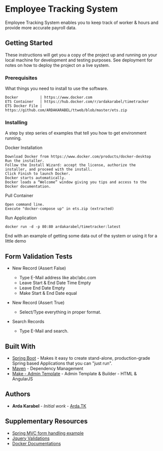 # Employee Tracking System

Employee Tracking System enables you to keep track of worker & hours and provide more accurate payroll data.

## Getting Started

These instructions will get you a copy of the project up and running on your local machine for development and testing purposes. See deployment for notes on how to deploy the project on a live system.

### Prerequisites

What things you need to install to use the software.

```
Docker          | https://www.docker.com
ETS Container   | https://hub.docker.com/r/ardakarabel/timetracker
ETS Docker File | https://github.com/ARDAKARABEL/ttweb/blob/master/ets.zip
```

### Installing

A step by step series of examples that tell you how to get environment running.

Docker Installation

```
Download Docker from https://www.docker.com/products/docker-desktop
Run the installer.
Follow the Install Wizard: accept the license, authorize the installer, and proceed with the install.
Click Finish to launch Docker.
Docker starts automatically.
Docker loads a “Welcome” window giving you tips and access to the Docker documentation.
```

Pull Container

```
Open command line.
Execute "docker-compose up" in ets.zip (extracted) 
```

Run Application
```
docker run -d -p 80:80 ardakarabel/timetracker:latest
```

End with an example of getting some data out of the system or using it for a little demo

## Form Validation Tests

- New Record (Assert False)
  - Type E-Mail address like abc!abc.com
  - Leave Start & End Date Time Empty
  - Leave End Date Empty
  - Make Start & End Date equal
  
- New Record (Assert True)
  - Select/Type everything in proper format.
  
- Search Records
  - Type E-Mail and search.

## Built With

* [Spring Boot](https://spring.io/projects/spring-boot) - Makes it easy to create stand-alone, production-grade Spring based Applications that you can "just run".
* [Maven](https://maven.apache.org/) - Dependency Management
* [Make - Admin Template](https://themeforest.net/item/make-admin-template-builder-html-angularjs/10511387) - Admin Template & Builder - HTML & AngularJS

## Authors

* **Arda Karabel** - *Initial work* - [Arda.TK](https://www.arda.tk)

## Supplementary Resources

* [Spring MVC form handling example](https://www.mkyong.com/spring-mvc/spring-mvc-form-handling-example/)
* [Jquery Validations](https://jqueryvalidation.org/)
* [Docker Documentations](https://docs.docker.com/)

